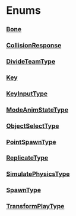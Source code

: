 # Enums
### [**Bone**](Bone.md)
### [**CollisionResponse**](CollisionResponse.md)
### [**DivideTeamType**](DivideTeamType.md)
### [**Key**](Key.md)
### [**KeyInputType**](KeyInputType.md)
### [**ModeAnimStateType**](ModeAnimStateType.md)
### [**ObjectSelectType**](ObjectSelectType.md)
### [**PointSpawnType**](PointSpawnType.md)
### [**ReplicateType**](ReplicateType.md)
### [**SimulatePhysicsType**](SimulatePhysicsType.md)
### [**SpawnType**](SpawnType.md)
### [**TransformPlayType**](TransformPlayType.md)
